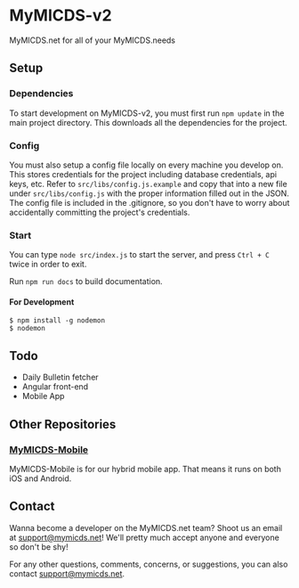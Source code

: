 # MyMICDS-v2
MyMICDS.net for all of your MyMICDS.needs

## Setup
### Dependencies
To start development on MyMICDS-v2, you must first run `npm update` in the main project directory. This downloads all the dependencies for the project.
### Config
You must also setup a config file locally on every machine you develop on. This stores credentials for the project including database credentials, api keys, etc. Refer to `src/libs/config.js.example` and copy that into a new file under `src/libs/config.js` with the proper information filled out in the JSON. The config file is included in the .gitignore, so you don't have to worry about accidentally committing the project's credentials.
### Start
You can type `node src/index.js` to start the server, and press `Ctrl + C` twice in order to exit.

Run `npm run docs` to build documentation.
#### For Development
```
$ npm install -g nodemon
$ nodemon
```

## Todo
- Daily Bulletin fetcher
- Angular front-end
- Mobile App

## Other Repositories
### [MyMICDS-Mobile](https://github.com/michaelgira23/MyMICDS-Mobile)
MyMICDS-Mobile is for our hybrid mobile app. That means it runs on both iOS and Android.

## Contact
Wanna become a developer on the MyMICDS.net team? Shoot us an email at [support@mymicds.net](mailto:support@mymicds.net)! We'll pretty much accept anyone and everyone so don't be shy!

For any other questions, comments, concerns, or suggestions, you can also contact support@mymicds.net.
